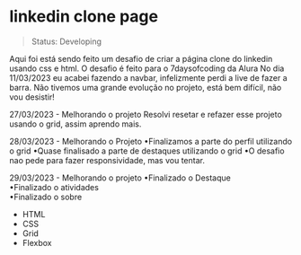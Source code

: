 <h1>linkedin clone page</h1>

> Status: Developing

Aqui foi está sendo feito um desafio de criar a página clone do linkedin usando css e html.
O desafio é feito para o 7daysofcoding da Alura
No dia 11/03/2023 eu acabei fazendo a navbar, infelizmente perdi a live de fazer a barra.
Não tivemos uma grande evolução no projeto, está bem difícil, não vou desistir!

27/03/2023 - Melhorando o projeto
Resolvi resetar e refazer esse projeto usando o grid, assim aprendo mais.

28/03/2023 - Melhorando o Projeto
•Finalizamos a parte do perfil utilizando o grid
•Quase finalisado a parte de destaques utilizando o grid
•O desafio nao pede para fazer responsividade, mas vou tentar.

29/03/2023 - Melhorando o projeto
•Finalizado o Destaque
<br>•Finalizado o atividades
<br>•Finalizado o sobre

+ HTML
+ CSS
+ Grid
+ Flexbox